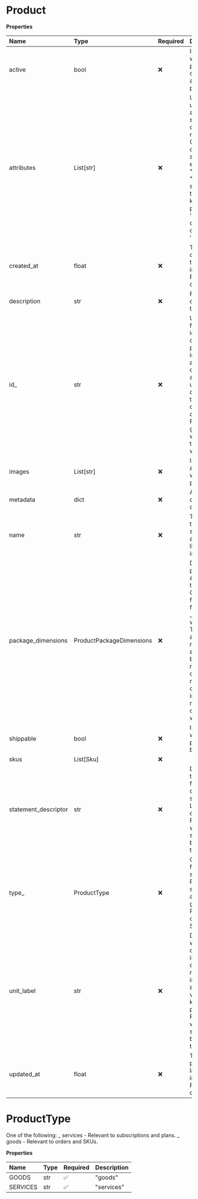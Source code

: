 # Product

**Properties**

| Name                 | Type                     | Required | Description                                                                                                                                                                                                                                                                     |
| :------------------- | :----------------------- | :------- | :------------------------------------------------------------------------------------------------------------------------------------------------------------------------------------------------------------------------------------------------------------------------------ |
| active               | bool                     | ❌       | Indicates whether the product is currently available for purchase.                                                                                                                                                                                                              |
| attributes           | List[str]                | ❌       | Up to 5 unique alphanumeric strings defined by the merchant. Cannot contain spaces. For example: [ > "size", > "color"] Each string defines the key in a key-value pair in the 'attributes' object in the corresponding 'sku' objects.                                          |
| created_at           | float                    | ❌       | Time of creation of this product, in Unix time. Response only.                                                                                                                                                                                                                  |
| description          | str                      | ❌       | Full text description of the product.                                                                                                                                                                                                                                           |
| id\_                 | str                      | ❌       | Unique string for identification of the product. Legal input includes alphanumeric characters and the underscore () character. If the merchant does not define an ID, Rapyd generates it with a string that starts with **product**.                                            |
| images               | List[str]                | ❌       | Images associated with the product.                                                                                                                                                                                                                                             |
| metadata             | dict                     | ❌       | A JSON object defined by the client.                                                                                                                                                                                                                                            |
| name                 | str                      | ❌       | The name of the product or service that appears in the line items in invoices.                                                                                                                                                                                                  |
| package_dimensions   | ProductPackageDimensions | ❌       | Describes the physical size and weight of the product. Contains the following fields: _ height _ length _ weight _ width These fields are represented as numbers, but it is the responsibility of the merchant to define and interpret the relevant units of length and weight. |
| shippable            | bool                     | ❌       | Indicates whether the product can be shipped.                                                                                                                                                                                                                                   |
| skus                 | List[Sku]                | ❌       |                                                                                                                                                                                                                                                                                 |
| statement_descriptor | str                      | ❌       | Description that is suitable for a customer's statement. Limited to 22 characters. Relevant when type is service. Must be null when type is goods.                                                                                                                              |
| type\_               | ProductType              | ❌       | One of the following: _ services - Relevant to subscriptions and plans. _ goods - Relevant to orders and SKUs.                                                                                                                                                                  |
| unit_label           | str                      | ❌       | Determines what one unit of this product is called on customersâ€™ receipts and invoices, such as minutes, viewings, kilometers or packages. Relevant when type is service. Must be null when type is goods.                                                                   |
| updated_at           | float                    | ❌       | Time that this product was last updated, in Unix time. Response only.                                                                                                                                                                                                           |

# ProductType

One of the following: _ services - Relevant to subscriptions and plans. _ goods - Relevant to orders and SKUs.

**Properties**

| Name     | Type | Required | Description |
| :------- | :--- | :------- | :---------- |
| GOODS    | str  | ✅       | "goods"     |
| SERVICES | str  | ✅       | "services"  |
